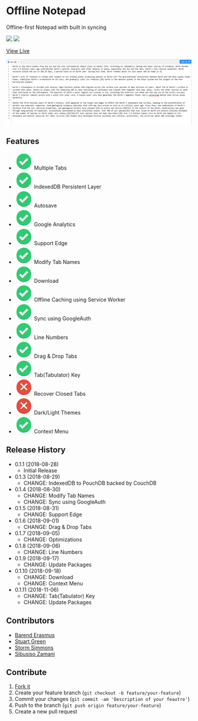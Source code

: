 # Offline Notepad
Offline-first Notepad with built in syncing

![](https://travis-ci.org/barend-erasmus/offline-notepad.svg?branch=master) ![](https://img.shields.io/badge/version-v0.1.10-brightgreen.svg?style=flat-square)

[View Live](https://offline-notepad.com/index.html)

![](docs/screenshot.png)

## Features

* ![](docs/images/implemented.svg) Multiple Tabs
* ![](docs/images/implemented.svg) IndexedDB Persistent Layer
* ![](docs/images/implemented.svg) Autosave
* ![](docs/images/implemented.svg) Google Analytics
* ![](docs/images/implemented.svg) Support Edge
* ![](docs/images/implemented.svg) Modify Tab Names
* ![](docs/images/implemented.svg) Download
* ![](docs/images/implemented.svg) Offline Caching using Service Worker
* ![](docs/images/implemented.svg) Sync using GoogleAuth
* ![](docs/images/implemented.svg) Line Numbers
* ![](docs/images/implemented.svg) Drag & Drop Tabs
* ![](docs/images/implemented.svg) Tab(Tabulator) Key
* ![](docs/images/not-implemented.svg) Recover Closed Tabs
* ![](docs/images/not-implemented.svg) Dark/Light Themes
* ![](docs/images/implemented.svg) Context Menu

## Release History

* 0.1.1 (2018-08-28)
    * Initial Release
* 0.1.3 (2018-08-29)
    * CHANGE: IndexedDB to PouchDB backed by CouchDB
* 0.1.4 (2018-08-30)
    * CHANGE: Modify Tab Names
    * CHANGE: Sync using GoogleAuth
* 0.1.5 (2018-08-31)
    * CHANGE: Support Edge
* 0.1.6 (2018-09-01)
    * CHANGE: Drag & Drop Tabs
* 0.1.7 (2018-09-05)
    * CHANGE: Optimizations
* 0.1.8 (2018-09-06)
    * CHANGE: Line Numbers
* 0.1.9 (2018-09-17)
    * CHANGE: Update Packages
* 0.1.10 (2018-09-18)
    * CHANGE: Download
    * CHANGE: Context Menu
* 0.1.11 (2018-11-06)
    * CHANGE: Tab(Tabulator) Key
    * CHANGE: Update Packages

## Contributors

* [Barend Erasmus](https://www.linkedin.com/in/developersworkspace)
* [Stuart Green](https://www.linkedin.com/in/stuartngreen)
* [Storm Simmons](https://www.linkedin.com/in/storm-simmons-65b819119)
* [Sibusiso Zamani](https://www.linkedin.com/in/sibusiso-zamani-5a5000104)

## Contribute

1. [Fork it](https://github.com/barend-erasmus/offline-notepad/fork)
2. Create your feature branch (`git checkout -b feature/your-feature`)
3. Commit your changes (`git commit -am 'Description of your feautre'`)
4. Push to the branch (`git push origin feature/your-feature`)
5. Create a new pull request
